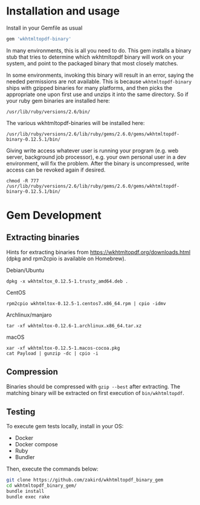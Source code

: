 # Installation and usage

Install in your Gemfile as usual

```ruby
gem 'wkhtmltopdf-binary'
```

In many environments, this is all you need to do. This gem installs a binary stub that tries to determine which wkhtmltopdf binary will work on your system, and point to the packaged binary that most closely matches.

In some environments, invoking this binary will result in an error, saying the needed permissions are not available.
This is because `wkhtmltopdf-binary` ships with gzipped binaries for many platforms, and then picks the appropriate one
upon first use and unzips it into the same directory. So if your ruby gem binaries are installed here:

    /usr/lib/ruby/versions/2.6/bin/

The various wkhtmltopdf-binaries will be installed here:

    /usr/lib/ruby/versions/2.6/lib/ruby/gems/2.6.0/gems/wkhtmltopdf-binary-0.12.5.1/bin/

Giving write access whatever user is running your program (e.g. web server, background job processor),
e.g. your own personal user in a dev environment, will fix the problem. After the binary is uncompressed, write access can be revoked again if desired.

    chmod -R 777 /usr/lib/ruby/versions/2.6/lib/ruby/gems/2.6.0/gems/wkhtmltopdf-binary-0.12.5.1/bin/

# Gem Development

## Extracting binaries

Hints for extracting binaries from https://wkhtmltopdf.org/downloads.html (dpkg and rpm2cpio is available on Homebrew).

Debian/Ubuntu

    dpkg -x wkhtmltox_0.12.5-1.trusty_amd64.deb .

CentOS

    rpm2cpio wkhtmltox-0.12.5-1.centos7.x86_64.rpm | cpio -idmv

Archlinux/manjaro

    tar -xf wkhtmltox-0.12.6-1.archlinux.x86_64.tar.xz

macOS

    xar -xf wkhtmltox-0.12.5-1.macos-cocoa.pkg
    cat Payload | gunzip -dc | cpio -i

## Compression

Binaries should be compressed with `gzip --best` after extracting. The matching binary will be extracted on first
execution of `bin/wkhtmltopdf`.

## Testing

To execute gem tests locally, install in your OS:

- Docker
- Docker compose
- Ruby
- Bundler

Then, execute the commands below:

```bash
git clone https://github.com/zakird/wkhtmltopdf_binary_gem
cd wkhtmltopdf_binary_gem/
bundle install
bundle exec rake
```
